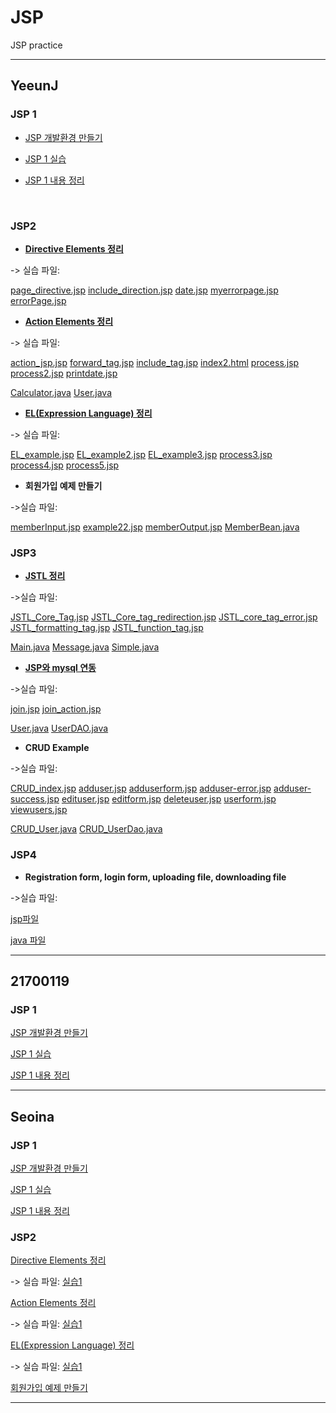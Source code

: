 # JSP
JSP practice

------
## YeeunJ

### JSP 1
+ [JSP 개발환경 만들기](https://velog.io/@ye050425/JSP-개발환경-만들기-3ak54mdaf7)

+ [JSP 1 실습](https://github.com/YeeunJ/JSP/tree/master/YeeunJ_JSP/WebContent)

+ [JSP 1 내용 정리](https://velog.io/@ye050425/JSP-JSP-내용-정리-efk54rj2d7)
<br/>

### JSP2
+ **[Directive Elements 정리](https://velog.io/@ye050425/JSP-JSP-directive-%EC%A0%95%EB%A6%AC)**

-> 실습 파일:

[page_directive.jsp](./YeeunJ_JSP/WebContent/page_directive.jsp) 
[include_direction.jsp](./YeeunJ_JSP/WebContent/include_direction.jsp) 
[date.jsp](./YeeunJ_JSP/WebContent/date.jsp) 
[myerrorpage.jsp](./YeeunJ_JSP/WebContent/myerrorpage.jsp) 
[errorPage.jsp](./YeeunJ_JSP/WebContent/errorPage.jsp) 

+ **[Action Elements 정리](https://velog.io/@ye050425/JSP-JSP-Action-Tags-%EC%A0%95%EB%A6%AC)**

-> 실습 파일: 

[action_jsp.jsp](./YeeunJ_JSP/WebContent/action_jsp.jsp)
[forward_tag.jsp](./YeeunJ_JSP/WebContent/forward_tag.jsp)
[include_tag.jsp](./YeeunJ_JSP/WebContent/include_tag.jsp)
[index2.html](./YeeunJ_JSP/WebContent/index2.html)
[process.jsp](./YeeunJ_JSP/WebContent/process.jsp)
[process2.jsp](./YeeunJ_JSP/WebContent/process2.jsp)
[printdate.jsp](./YeeunJ_JSP/WebContent/printdate.jsp)

[Calculator.java](./YeeunJ_JSP/src/com/hello/Calculator.java)
[User.java](./YeeunJ_JSP/src/com/hello/User.java)

+ **[EL(Expression Language) 정리](https://velog.io/@ye050425/JSP-Expression-Language-EL-%EB%82%B4%EC%9A%A9-%EC%A0%95%EB%A6%AC)**

-> 실습 파일: 

[EL_example.jsp](./YeeunJ_JSP/WebContent/EL_example.jsp)
[EL_example2.jsp](./YeeunJ_JSP/WebContent/EL_example2.jsp)
[EL_example3.jsp](./YeeunJ_JSP/WebContent/EL_example3.jsp)
[process3.jsp](./YeeunJ_JSP/WebContent/process3.jsp)
[process4.jsp](./YeeunJ_JSP/WebContent/process4.jsp)
[process5.jsp](./YeeunJ_JSP/WebContent/process5.jsp)

+ **회원가입 예제 만들기**

->실습 파일: 

[memberInput.jsp](./YeeunJ_JSP/WebContent/memberInput.jsp)
[example22.jsp](./YeeunJ_JSP/WebContent/example22.jsp)
[memberOutput.jsp](./YeeunJ_JSP/WebContent/memberOutput.jsp)
[MemberBean.java](./YeeunJ_JSP/src/com/hello/MemberBean.java)
<br/>

### JSP3

+ **[JSTL 정리](https://velog.io/@ye050425/JSP-JSTL-%EC%A0%95%EB%A6%AC)**

->실습 파일:

[JSTL_Core_Tag.jsp](./YeeunJ_JSP/WebContent/JSTL_Core_Tag.jsp)
[JSTL_Core_tag_redirection.jsp](./YeeunJ_JSP/WebContent/JSTL_Core_tag_redirection.jsp)
[JSTL_core_tag_error.jsp](./YeeunJ_JSP/WebContent/JSTL_core_tag_error.jsp)
[JSTL_formatting_tag.jsp](./YeeunJ_JSP/WebContent/JSTL_formatting_tag.jsp)
[JSTL_function_tag.jsp](./YeeunJ_JSP/WebContent/JSTL_function_tag.jsp)

[Main.java](./YeeunJ_JSP/src/com/hello/Main.java)
[Message.java](./YeeunJ_JSP/src/com/hello/Message.java)
[Simple.java](./YeeunJ_JSP/src/com/hello/Simple.java)

+ **[JSP와 mysql 연동](https://velog.io/@ye050425/JSP-JSP%EC%99%80-mysql-%EC%97%B0%EB%8F%99-wdk57jqr43)**

->실습 파일:

[join.jsp](./YeeunJ_JSP/WebContent/join.jsp)
[join_action.jsp](./YeeunJ_JSP/WebContent/join_action.jsp)

[User.java](./YeeunJ_JSP/src/com/hello/User.java)
[UserDAO.java](./YeeunJ_JSP/src/com/hello/UserDAO.java)

+ **CRUD Example**

->실습 파일:

[CRUD_index.jsp](./YeeunJ_JSP/WebContent/CRUD_index.jsp)
[adduser.jsp](./YeeunJ_JSP/WebContent/adduser.jsp)
[adduserform.jsp](./YeeunJ_JSP/WebContent/adduserform.jsp)
[adduser-error.jsp](./YeeunJ_JSP/WebContent/adduser-error.jsp)
[adduser-success.jsp](./YeeunJ_JSP/WebContent/adduser-success.jsp)
[edituser.jsp](./YeeunJ_JSP/WebContent/edituser.jsp)
[editform.jsp](./YeeunJ_JSP/WebContent/editform.jsp)
[deleteuser.jsp](./YeeunJ_JSP/WebContent/deleteuser.jsp)
[userform.jsp](./YeeunJ_JSP/WebContent/userform.jsp)
[viewusers.jsp](./YeeunJ_JSP/WebContent/viewusers.jsp)

[CRUD_User.java](./YeeunJ_JSP/src/com/hello/CRUD_User.java)
[CRUD_UserDao.java](./YeeunJ_JSP/src/com/hello/CRUD_UserDao.java)

### JSP4

+ **Registration form, login form, uploading file, downloading file**

->실습 파일:

[jsp파일](https://github.com/YeeunJ/JSP/tree/master/YeeunJ_JSP/WebContent/JSP4)

[java 파일](https://github.com/YeeunJ/JSP/tree/master/YeeunJ_JSP/src/com/jsp4)

-------

## 21700119

### JSP 1
[JSP 개발환경 만들기](https://dynalist.io/d/xqTmqvgQJFBj72s0o3O8txGe)

[JSP 1 실습](https://github.com/YeeunJ/JSP/tree/master/project/WebContent)

[JSP 1 내용 정리]()

-------

## Seoina

### JSP 1
[JSP 개발환경 만들기](https://velog.io/@sia2650/개발환경-설치-방법-41k54z4ch4)

[JSP 1 실습](https://github.com/YeeunJ/JSP/tree/master/JSP/WebContent)

[JSP 1 내용 정리](https://velog.io/@sia2650/JSPtutorial)


### JSP2
[Directive Elements 정리](https://velog.io/@sia2650/Expression-Language-EL-in-JSP-9tk566vm0x)

-> 실습 파일: [실습1](https://github.com/YeeunJ/JSP/blob/master/JSP/WebContent/0109/directives.jsp)

[Action Elements 정리](https://velog.io/@sia2650/JSP-Action-Elements-61k564ks5t)

-> 실습 파일: [실습1](https://github.com/YeeunJ/JSP/blob/master/JSP/WebContent/0109/actions.jsp)

[EL(Expression Language) 정리](https://velog.io/@sia2650/Expression-Language-EL-in-JSP-9tk566vm0x)

-> 실습 파일: [실습1](https://github.com/YeeunJ/JSP/blob/master/JSP/WebContent/0109/expression.jsp)

[회원가입 예제 만들기](https://github.com/YeeunJ/JSP/blob/master/JSP/WebContent/0109/input.jsp)

-------
